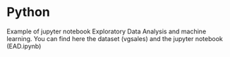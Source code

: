 # Python
Example of jupyter notebook Exploratory Data Analysis and machine learning.
You can find here the dataset (vgsales) and the jupyter notebook (EAD.ipynb)

